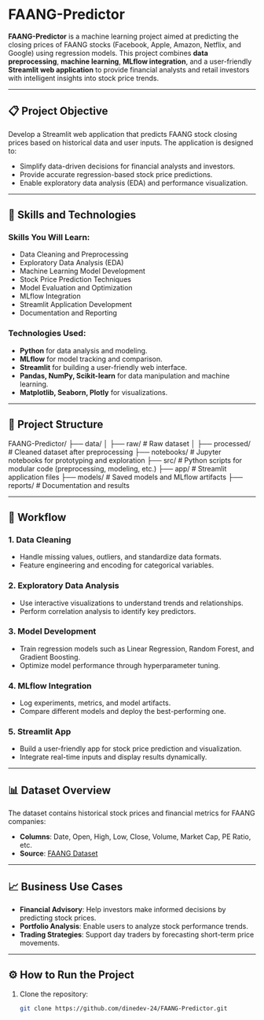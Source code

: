# FAANG-Predictor

**FAANG-Predictor** is a machine learning project aimed at predicting the closing prices of FAANG stocks (Facebook, Apple, Amazon, Netflix, and Google) using regression models. This project combines **data preprocessing**, **machine learning**, **MLflow integration**, and a user-friendly **Streamlit web application** to provide financial analysts and retail investors with intelligent insights into stock price trends.

---

## 📋 **Project Objective**
Develop a Streamlit web application that predicts FAANG stock closing prices based on historical data and user inputs. The application is designed to:
- Simplify data-driven decisions for financial analysts and investors.
- Provide accurate regression-based stock price predictions.
- Enable exploratory data analysis (EDA) and performance visualization.

---

## 🚀 **Skills and Technologies**
### **Skills You Will Learn:**
- Data Cleaning and Preprocessing
- Exploratory Data Analysis (EDA)
- Machine Learning Model Development
- Stock Price Prediction Techniques
- Model Evaluation and Optimization
- MLflow Integration
- Streamlit Application Development
- Documentation and Reporting

### **Technologies Used:**
- **Python** for data analysis and modeling.
- **MLflow** for model tracking and comparison.
- **Streamlit** for building a user-friendly web interface.
- **Pandas, NumPy, Scikit-learn** for data manipulation and machine learning.
- **Matplotlib, Seaborn, Plotly** for visualizations.

---

## 📂 **Project Structure**
FAANG-Predictor/ ├── data/ │ ├── raw/ # Raw dataset │ ├── processed/ # Cleaned dataset after preprocessing ├── notebooks/ # Jupyter notebooks for prototyping and exploration ├── src/ # Python scripts for modular code (preprocessing, modeling, etc.) ├── app/ # Streamlit application files ├── models/ # Saved models and MLflow artifacts ├── reports/ # Documentation and results

---

## 📝 **Workflow**
### **1. Data Cleaning**
- Handle missing values, outliers, and standardize data formats.
- Feature engineering and encoding for categorical variables.

### **2. Exploratory Data Analysis**
- Use interactive visualizations to understand trends and relationships.
- Perform correlation analysis to identify key predictors.

### **3. Model Development**
- Train regression models such as Linear Regression, Random Forest, and Gradient Boosting.
- Optimize model performance through hyperparameter tuning.

### **4. MLflow Integration**
- Log experiments, metrics, and model artifacts.
- Compare different models and deploy the best-performing one.

### **5. Streamlit App**
- Build a user-friendly app for stock price prediction and visualization.
- Integrate real-time inputs and display results dynamically.

---

## 📊 **Dataset Overview**
The dataset contains historical stock prices and financial metrics for FAANG companies:
- **Columns**: Date, Open, High, Low, Close, Volume, Market Cap, PE Ratio, etc.
- **Source**: [FAANG Dataset](#)

---

## 📈 **Business Use Cases**
- **Financial Advisory**: Help investors make informed decisions by predicting stock prices.
- **Portfolio Analysis**: Enable users to analyze stock performance trends.
- **Trading Strategies**: Support day traders by forecasting short-term price movements.

---

## ⚙️ **How to Run the Project**
1. Clone the repository:
   ```bash
   git clone https://github.com/dinedev-24/FAANG-Predictor.git
